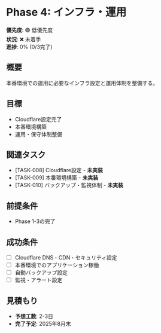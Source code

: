 # Phase 4: インフラ・運用

**優先度**: 🟢 低優先度  
**状況**: ❌ 未着手  
**進捗**: 0% (0/3完了)

## 概要
本番環境での運用に必要なインフラ設定と運用体制を整備する。

## 目標
- Cloudflare設定完了
- 本番環境構築
- 運用・保守体制整備

## 関連タスク
- [TASK-008] Cloudflare設定 - **未実装**
- [TASK-009] 本番環境構築 - **未実装**
- [TASK-010] バックアップ・監視体制 - **未実装**

## 前提条件
- Phase 1-3の完了

## 成功条件
- [ ] Cloudflare DNS・CDN・セキュリティ設定
- [ ] 本番環境でのアプリケーション稼働
- [ ] 自動バックアップ設定
- [ ] 監視・アラート設定

## 見積もり
- **予想工数**: 2-3日
- **完了予定**: 2025年8月末